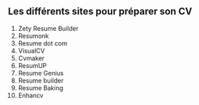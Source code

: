 ## Les différents sites pour préparer son CV

1. Zety Resume Builder
2. Resumonk
3. Resume dot com
4. VisualCV
5. Cvmaker
6. ResumUP
7. Resume Genius
8. Resume builder
9. Resume Baking
10. Enhancv